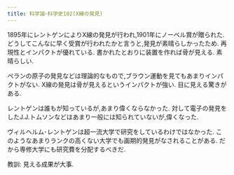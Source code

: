 ```yaml
---
title: 科学論･科学史102(X線の発見)
---
```


1895年にレントゲンによりX線の発見が行われ,1901年にノーベル賞が贈られた.
どうしてこんなに早く受賞が行われたかと言うと,発見が素晴らしかったため.
再現性とインパクトが優れている.
書かれたとおりに装置を作れば骨が見える.
素晴らしい.

ペランの原子の発見などは理論的なもので,ブラウン運動を見てもあまりインパクトがない.
X線の発見は骨が見えるというインパクトが強い.
目に見える驚きがある.

レントゲンは誰もが知っているが,あまり偉くならなかった.
対して電子の発見をしたJ.J.トムソンなどはあまり一般には知られていないが,偉くなった.

ヴィルヘルム･レントゲンは超一流大学で研究をしているわけではなかった.
このようなあまりランクの高くない大学でも画期的発見がなされることがある.
だから専修大学にも研究費を分配するべきだ.

教訓: 見える成果が大事.
